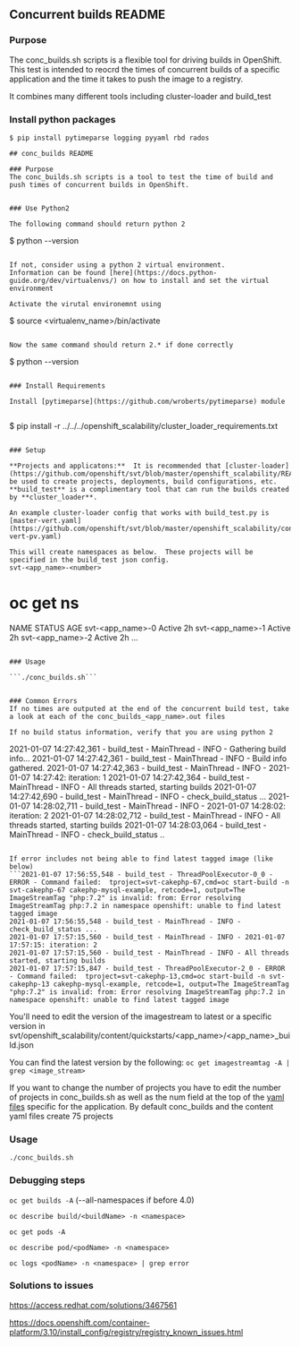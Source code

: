 ## Concurrent builds README

### Purpose
The conc_builds.sh scripts is a flexible tool for driving builds in OpenShift.  This test is intended to reocrd the times of concurrent builds of a specific application and the time it takes to push the image to a registry.

It combines many different tools including cluster-loader and build_test 

### Install python packages

```
$ pip install pytimeparse logging pyyaml rbd rados

## conc_builds README

### Purpose 
The conc_builds.sh scripts is a tool to test the time of build and push times of concurrent builds in OpenShift. 


### Use Python2

The following command should return python 2
```
$ python --version 
```

If not, consider using a python 2 virtual environment.
Information can be found [here](https://docs.python-guide.org/dev/virtualenvs/) on how to install and set the virtual environment 

Activate the virutal environemnt using 
```
$ source <virtualenv_name>/bin/activate
```

Now the same command should return 2.* if done correctly 
```
$ python --version 
```

### Install Requirements 

Install [pytimeparse](https://github.com/wroberts/pytimeparse) module


```
$ pip install -r ../../../openshift_scalability/cluster_loader_requirements.txt
```

### Setup

**Projects and applicatons:**  It is recommended that [cluster-loader](https://github.com/openshift/svt/blob/master/openshift_scalability/README.md) be used to create projects, deployments, build configurations, etc.   **build_test** is a complimentary tool that can run the builds created by **cluster_loader**.

An example cluster-loader config that works with build_test.py is [master-vert.yaml](https://github.com/openshift/svt/blob/master/openshift_scalability/config/master-vert-pv.yaml)

This will create namespaces as below.  These projects will be specified in the build_test json config.
svt-<app_name>-<number>

```
# oc get ns
NAME                 STATUS    AGE
svt-<app_name>-0     Active    2h
svt-<app_name>-1     Active    2h
svt-<app_name>-2     Active    2h
...
```

### Usage 

```./conc_builds.sh```


### Common Errors
If no times are outputed at the end of the concurrent build test, take a look at each of the conc_builds_<app_name>.out files

If no build status information, verify that you are using python 2 
```
2021-01-07 14:27:42,361 - build_test - MainThread - INFO - Gathering build info...
2021-01-07 14:27:42,361 - build_test - MainThread - INFO - Build info gathered.
2021-01-07 14:27:42,363 - build_test - MainThread - INFO - 2021-01-07 14:27:42: iteration: 1
2021-01-07 14:27:42,364 - build_test - MainThread - INFO - All threads started, starting builds
2021-01-07 14:27:42,690 - build_test - MainThread - INFO - check_build_status ...
2021-01-07 14:28:02,711 - build_test - MainThread - INFO - 2021-01-07 14:28:02: iteration: 2
2021-01-07 14:28:02,712 - build_test - MainThread - INFO - All threads started, starting builds
2021-01-07 14:28:03,064 - build_test - MainThread - INFO - check_build_status ..
```

If error includes not being able to find latest tagged image (like below)
```2021-01-07 17:56:55,548 - build_test - ThreadPoolExecutor-0_0 - ERROR - Command failed:  tproject=svt-cakephp-67,cmd=oc start-build -n svt-cakephp-67 cakephp-mysql-example, retcode=1, output=The ImageStreamTag "php:7.2" is invalid: from: Error resolving ImageStreamTag php:7.2 in namespace openshift: unable to find latest tagged image
2021-01-07 17:56:55,548 - build_test - MainThread - INFO - check_build_status ...
2021-01-07 17:57:15,560 - build_test - MainThread - INFO - 2021-01-07 17:57:15: iteration: 2
2021-01-07 17:57:15,560 - build_test - MainThread - INFO - All threads started, starting builds
2021-01-07 17:57:15,847 - build_test - ThreadPoolExecutor-2_0 - ERROR - Command failed:  tproject=svt-cakephp-13,cmd=oc start-build -n svt-cakephp-13 cakephp-mysql-example, retcode=1, output=The ImageStreamTag "php:7.2" is invalid: from: Error resolving ImageStreamTag php:7.2 in namespace openshift: unable to find latest tagged image
```

You'll need to edit the version of the imagestream to latest or a specific version in svt/openshift_scalability/content/quickstarts/<app_name>/<app_name>_build.json 

You can find the latest version by the following: 
```oc get imagestreamtag -A | grep <image_stream> ```

If you want to change the number of projects you have to edit the number of projects in conc_builds.sh as well as the num field at the top of the [yaml files](https://github.com/openshift/svt/tree/master/openshift_performance/ci/content) specific for the application.  By default conc_builds and the content yaml files create 75 projects




### Usage

```./conc_builds.sh ```


### Debugging steps

```oc get builds -A``` (--all-namespaces if before 4.0)

```oc describe build/<buildName> -n <namespace>```
 
```oc get pods -A ```

```oc describe pod/<podName> -n <namespace> ```
  
```oc logs <podName> -n <namespace> | grep error```




### Solutions to issues


https://access.redhat.com/solutions/3467561

https://docs.openshift.com/container-platform/3.10/install_config/registry/registry_known_issues.html
